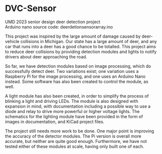 # DVC-Sensor
UMD 2023 senior design deer detection project\
Arduino nano source code: deerdetionsensorarray.ino

This project was inspired by the large amount of damage caused by deer-vehicle collisions in Michigan. Our state has a large amount of deer, and any car that runs into a deer has a good chance to be totalled. This project aims to reduce deer collisions by providing detection modules and lights to notify drivers about deer approaching the road. 

So far, we have detection modules based on image processing, which do successfully detect deer. Two variations exist; one variation uses a Raspberry Pi for the image processing, and one uses an Arduino Nano instead. Some software has also been created to control the module, as well. 

A light module has also been created, in order to simplify the process of blinking a light and driving LEDs. The module is also designed with expansion in mind, with documentation including a possible way to use a diode and relay to drive more powerful or higher voltage lights. The schematics for the lighting module have been provided in the form of images in documentation, and KiCad project files. 

The project still needs more work to be done. One major point is improving the accuracy of the detector modules. The Pi version is overall more accurate, but neither are quite good enough. Furthermore, we have not tested either of these modules at scale, having only built one of each. 
